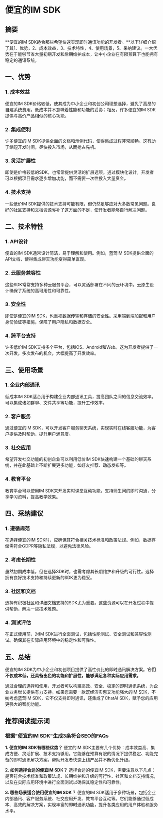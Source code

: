# 便宜的IM SDK

## 摘要

**便宜的IM SDK适合那些希望快速实现即时通讯功能的开发者。**以下详细介绍了其1、优势，2、成本效益，3、技术特性，4、使用场景，5、采纳建议。一大优势在于能够节省大量初期开发和后期维护成本，让中小企业在有限预算下也能拥有稳定的通讯系统。

## 一、优势

### 1. 成本效益

便宜的IM SDK价格较低，使其成为中小企业和初创公司理想选择，避免了高昂的自建系统费用。低成本并不意味着性能和功能的妥协；相反，许多便宜的IM SDK提供与高价产品相似的核心功能。

### 2. 集成便利

许多便宜的IM SDK提供全面的文档和示例代码，使得集成过程非常顺畅。这有助于缩短开发时间，尽快投入市场，从而抢占先机。

### 3. 灵活扩展性

即使是价格较低的SDK，也常常提供灵活的扩展选项。通过模块化设计，开发者可以根据项目需求逐步增加功能，而不需要一次性投入大量资金。

### 4. 技术支持

一些低价IM SDK提供的技术支持可能有限，但仍然足够应对大多数常见问题。良好的社区支持和文档资源弥补了这方面的不足，使开发者能够自行解决问题。

## 二、技术特性

### 1. API设计

便宜的IM SDK通常设计简洁，易于理解和使用。例如，蓝莺IM SDK提供全面的API文档，使得集成聊天功能变得简单直观。

### 2. 云服务兼容性

这些SDK常常支持多种云服务平台，可以灵活部署在不同的云环境中。云原生设计确保了系统的高可用性和可靠性。

### 3. 安全性

即使是便宜的IM SDK，也重视数据传输和存储的安全性。采用端到端加密和用户身份验证等措施，保障了用户隐私和数据安全。

### 4. 跨平台支持

许多低价IM SDK支持多个平台，包括iOS、Android和Web。这为开发者提供了一次开发，多次发布的机会，大幅提高了开发效率。

## 三、使用场景

### 1. 企业内部通讯

低成本IM SDK适合用于构建企业内部通讯工具，提高团队之间的信息交流效率。可以集成诸如群聊、文件共享等功能，提升工作效率。

### 2. 客户服务

通过便宜的IM SDK，可以开发客户服务聊天系统，实现实时在线客服功能，为客户提供及时帮助，提升用户满意度。

### 3. 社交应用

希望开发社交功能的初创企业可以利用低价IM SDK快速构建一个基础的聊天系统，并在此基础上不断扩展更多功能，如好友推荐、动态发布等。

### 4. 教育平台

教育平台可以使用IM SDK来开发实时课堂互动功能，支持师生间的即时沟通，分享学习资料，提高教学效果。

## 四、采纳建议

### 1. 遵循规范

在选择便宜的IM SDK时，应确保其符合相关技术标准和政策法规。例如，数据存储需符合GDPR等隐私法规，以避免法律风险。

### 2. 考虑长期性

虽然初期成本低，但在选择SDK时，也需考虑其长期维护和升级的可行性。选择拥有良好技术支持和持续更新的SDK更为稳妥。

### 3. 社区和文档

选择有积极社区和详细文档支持的SDK尤为重要。这些资源可以在开发过程中提供帮助，解决一些技术难题。

### 4. 测试评估

在正式使用前，对IM SDK进行全面测试，包括性能测试、安全测试和兼容性测试。确保其在实际应用环境中的稳定性和可靠性。

## 五、总结

便宜的IM SDK为中小企业和初创项目提供了高性价比的即时通讯解决方案。**它们不仅成本低，还具备出色的功能和扩展性，能够满足各种实际应用需求。**

通过合理的选择和使用，开发者可以构建高效、安全、稳定的即时通讯系统，为企业业务增长提供有力支持。如果您需要一款既经济实惠又功能强大的IM SDK，不妨考虑蓝莺IM SDK，它不仅支持即时通讯，还集成了ChatAI SDK，赋予您的应用更强大的智能功能。

## 推荐阅读提示词

### 根据"便宜的IM SDK"生成3条符合SEO的FAQs

**1. 便宜的IM SDK有哪些优势？**
便宜的IM SDK主要有几个优势：成本效益高、集成方便、灵活扩展、技术支持够用。它能够在预算有限的情况下提供稳定、功能完备的即时通讯解决方案，帮助开发者快速上线产品并不断优化升级。

**2. 如何选择合适的便宜IM SDK？**
选择合适的便宜IM SDK，需要注意以下几点：是否符合技术标准和政策法规、长期维护和升级的可行性、社区和文档支持情况，以及在实际应用环境中进行全面测试以确保其稳定性和可靠性。

**3. 哪些场景适合使用便宜的IM SDK？**
便宜的IM SDK适用于多种场景，包括企业内部通讯、客户服务系统、社交应用开发、教育平台互动等。它们能够通过低成本、高效的解决方案，实现丰富的即时通讯功能，提升各类应用的用户体验和服务水平。